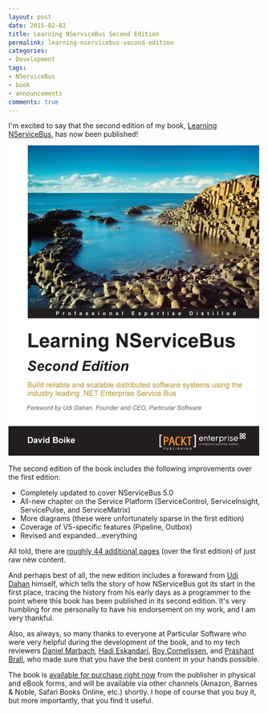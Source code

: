 ```yaml
---
layout: post
date: 2015-02-02
title: Learning NServiceBus Second Edition
permalink: learning-nservicebus-second-edition
categories:
- Development
tags:
- NServiceBus
- book
- announcements
comments: true
---
```

I'm excited to say that the second edition of my book, [Learning NServiceBus](https://www.packtpub.com/application-development/learning-nservicebus-second-edition), has now been published!

[![Learning NServiceBus Second Edition](/images/learning-nservicebus-2ndEd.jpg)](https://www.packtpub.com/application-development/learning-nservicebus-second-edition)

The second edition of the book includes the following improvements over the first edition:

-   Completely updated to cover NServiceBus 5.0
-   All-new chapter on the Service Platform (ServiceControl, ServiceInsight, ServicePulse, and ServiceMatrix)
-   More diagrams (these were unfortunately sparse in the first edition)
-   Coverage of V5-specific features (Pipeline, Outbox)
-   Revised and expanded...everything

 All told, there are [roughly 44 additional pages](https://twitter.com/DavidBoike/status/556103930430910465) (over the first edition) of just raw new content.

And perhaps best of all, the new edition includes a foreward from [Udi Dahan](http://www.udidahan.com/) himself, which tells the story of how NServiceBus got its start in the first place, tracing the history from his early days as a programmer to the point where this book has been published in its second edition. It's very humbling for me personally to have his endorsement on my work, and I am very thankful.

Also, as always, so many thanks to everyone at Particular Software who were very helpful during the development of the book, and to my tech reviewers [Daniel Marbach](https://twitter.com/danielmarbach), [Hadi Eskandari](https://twitter.com/hadi_es), [Roy Cornelissen](https://twitter.com/roycornelissen), and [Prashant Brall](https://twitter.com/PrashantBrall), who made sure that you have the best content in your hands possible.

The book is [available for purchase right now](https://www.packtpub.com/application-development/learning-nservicebus-second-edition) from the publisher in physical and eBook forms, and will be available via other channels (Amazon, Barnes & Noble, Safari Books Online, etc.) shortly. I hope of course that you buy it, but more importantly, that you find it useful.
